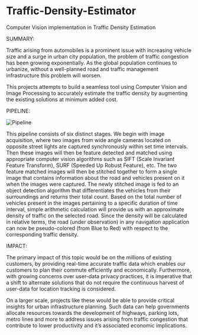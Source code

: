 # Traffic-Density-Estimator
Computer Vision implementation in Traffic Density Estimation




SUMMARY:

Traffic arising from automobiles is a prominent issue with increasing vehicle size and a surge in
urban city population, the problem of traffic congestion has been growing exponentially. As the
global population continues to urbanize, without a well-planned road and traffic management
infrastructure this problem will worsen.

This projects attempts to build a seamless tool using Computer Vision and Image Processing to accurately
estimate the traffic density by augmenting the existing solutions at minimum added cost.
 
 
 

PIPELINE:

![Pipeline](https://user-images.githubusercontent.com/92863991/157686744-31ff30b6-d279-4210-ad54-c57485f2cb28.png)

This pipeline consists of six distinct stages. We begin with image acquisition, where two images from
wide angle cameras located on opposite street lights are captured synchronously within set time
intervals. Then these images will then be feature detected and matched using appropriate computer
vision algorithms such as SIFT (Scale Invariant Feature Transform), SURF (Speeded Up Robust
Feature), etc. The two feature matched images will then be stitched together to form a single image
that contains information about the road and vehicles present on it when the images were captured.
The newly stitched image is fed to an object detection algorithm that differentiates the vehicles from
their surroundings and returns their total count. Based on the total number of vehicles present in
the images pertaining to a specific duration of time interval, simple arithmetic calculation will
provide us with an approximate density of traffic on the selected road. Since the density will be
calculated in relative terms, the road (under observation) in any navigation application can now be
pseudo-colored (from Blue to Red) with respect to the corresponding traffic density.




IMPACT:

The primary impact of this topic would be on the millions of existing customers, by providing
real-time accurate traffic data which enables our customers to plan their commute efficiently and
economically. Furthermore, with growing concerns over user-data privacy practices, it is imperative
that a shift to alternate solutions that do not require the continuous harvest of user-data for
location tracking is considered. 

On a larger scale, projects like these would be able to provide critical insights for urban
infrastructure planning. Such data can help governments allocate resources towards the
development of highways, parking lots, metro lines and more to address issues arising from traffic
congestion that contribute to lower productivity and it’s associated economic implications.
